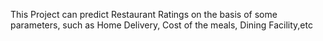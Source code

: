 This Project can predict Restaurant Ratings on the basis of some parameters, such as Home Delivery, Cost of the meals, Dining Facility,etc
